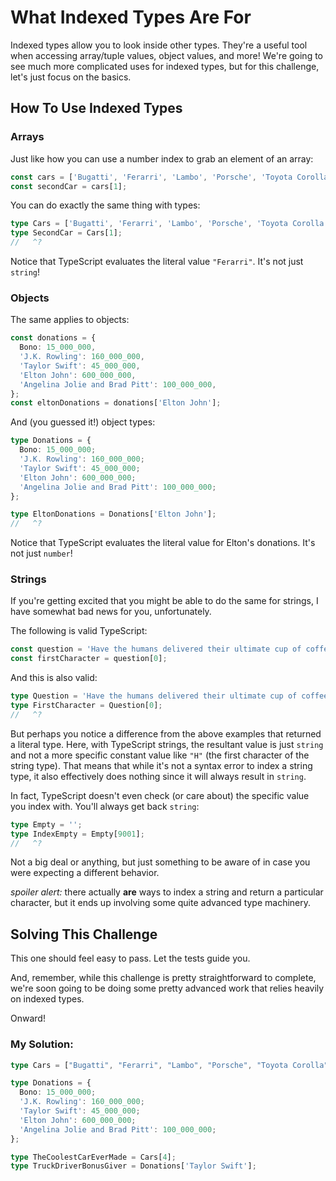 # What Indexed Types Are For

Indexed types allow you to look inside other types. They're a useful tool when accessing array/tuple values, object values, and more! We're going to see much more complicated uses for indexed types, but for this challenge, let's just focus on the basics.

## How To Use Indexed Types

### Arrays

Just like how you can use a number index to grab an element of an array:

```typescript
const cars = ['Bugatti', 'Ferarri', 'Lambo', 'Porsche', 'Toyota Corolla'];
const secondCar = cars[1];
```

You can do exactly the same thing with types:

```typescript
type Cars = ['Bugatti', 'Ferarri', 'Lambo', 'Porsche', 'Toyota Corolla'];
type SecondCar = Cars[1];
//   ^?
```

Notice that TypeScript evaluates the literal value `"Ferarri"`. It's not just `string`!

### Objects

The same applies to objects:

```typescript
const donations = {
  Bono: 15_000_000,
  'J.K. Rowling': 160_000_000,
  'Taylor Swift': 45_000_000,
  'Elton John': 600_000_000,
  'Angelina Jolie and Brad Pitt': 100_000_000,
};
const eltonDonations = donations['Elton John'];
```

And (you guessed it!) object types:

```typescript
type Donations = {
  Bono: 15_000_000;
  'J.K. Rowling': 160_000_000;
  'Taylor Swift': 45_000_000;
  'Elton John': 600_000_000;
  'Angelina Jolie and Brad Pitt': 100_000_000;
};

type EltonDonations = Donations['Elton John'];
//   ^?
```

Notice that TypeScript evaluates the literal value for Elton's donations. It's not just `number`!

### Strings

If you're getting excited that you might be able to do the same for strings, I have somewhat bad news for you, unfortunately.

The following is valid TypeScript:

```typescript
const question = 'Have the humans delivered their ultimate cup of coffee?';
const firstCharacter = question[0];
```

And this is also valid:

```typescript
type Question = 'Have the humans delivered their ultimate cup of coffee?';
type FirstCharacter = Question[0];
//   ^?
```

But perhaps you notice a difference from the above examples that returned a literal type. Here, with TypeScript strings, the resultant value is just `string` and not a more specific constant value like `"H"` (the first character of the string type). That means that while it's not a syntax error to index a string type, it also effectively does nothing since it will always result in `string`.

In fact, TypeScript doesn't even check (or care about) the specific value you index with. You'll always get back `string`:

```typescript
type Empty = '';
type IndexEmpty = Empty[9001];
//   ^?
```

Not a big deal or anything, but just something to be aware of in case you were expecting a different behavior.

*spoiler alert:* there actually **are** ways to index a string and return a particular character, but it ends up involving some quite advanced type machinery.

## Solving This Challenge

This one should feel easy to pass. Let the tests guide you.

And, remember, while this challenge is pretty straightforward to complete, we're soon going to be doing some pretty advanced work that relies heavily on indexed types.

Onward!

### My Solution:

```typescript
type Cars = ["Bugatti", "Ferarri", "Lambo", "Porsche", "Toyota Corolla"];

type Donations = {
  Bono: 15_000_000;
  'J.K. Rowling': 160_000_000;
  'Taylor Swift': 45_000_000;
  'Elton John': 600_000_000;
  'Angelina Jolie and Brad Pitt': 100_000_000;
};

type TheCoolestCarEverMade = Cars[4];
type TruckDriverBonusGiver = Donations['Taylor Swift'];
